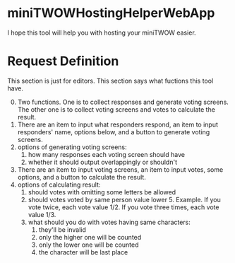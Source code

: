 # miniTWOWHostingHelperWebApp
I hope this tool will help you with hosting your miniTWOW easier.

# Request Definition
This section is just for editors. This section says what fuctions this tool have.

0. Two functions. One is to collect responses and generate voting screens. The other one is to collect voting screens and votes to calculate the result.
1. There are an item to input what responders respond, an item to input responders' name, options below, and a button to generate voting screens.
2. options of generating voting screens:
   1. how many responses each voting screen should have
   2. whether it should output overlappingly or shouldn't
2. There are an item to input voting screens, an item to input votes, some options, and a button to calculate the result.
4. options of calculating result:
   1. should votes with omitting some letters be allowed
	 2. should votes voted by same person value lower
	 	5. Example. If you vote twice, each vote value 1/2. If you vote three times, each vote value 1/3.
	 3. what should you do with votes having same characters:
	 	1. they'll be invalid
		2. only the higher one will be counted
		3. only the lower one will be counted
		4. the character will be last place
